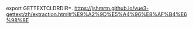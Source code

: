 export GETTEXTCLDRDIR=.
https://jshmrtn.github.io/vue3-gettext/zh/extraction.html#%E9%A2%9D%E5%A4%96%E8%AF%B4%E6%98%8E
